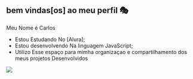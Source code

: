 ##  bem vindas[os] ao meu perfil 🎭

Meu Nome é Carlos

- Estou Estudando No [Alura];
- Estou desenvolvendo Na linguagem JavaScript;
- Utilizo Esse espaço para mimha organizaçao e compartilhamento dos meus projetos Desenvolvidos


![](https://media1.tenor.com/m/ZhsmCPuTYzMAAAAC/cool-im.gif)

